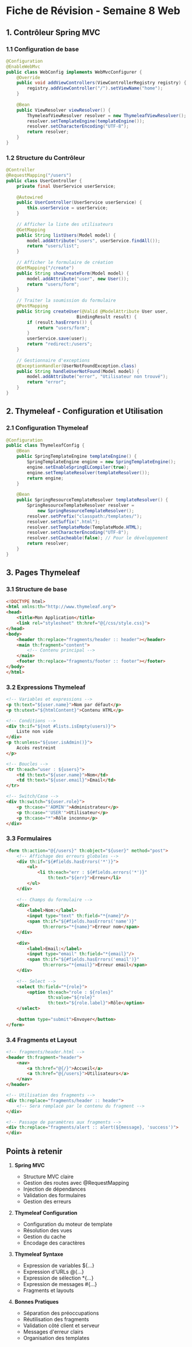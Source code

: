 # Fiche de Révision - Semaine 8 Web

## 1. Contrôleur Spring MVC

### 1.1 Configuration de base

```java
@Configuration
@EnableWebMvc
public class WebConfig implements WebMvcConfigurer {
    @Override
    public void addViewControllers(ViewControllerRegistry registry) {
        registry.addViewController("/").setViewName("home");
    }
    
    @Bean
    public ViewResolver viewResolver() {
        ThymeleafViewResolver resolver = new ThymeleafViewResolver();
        resolver.setTemplateEngine(templateEngine());
        resolver.setCharacterEncoding("UTF-8");
        return resolver;
    }
}
```

### 1.2 Structure du Contrôleur

```java
@Controller
@RequestMapping("/users")
public class UserController {
    private final UserService userService;
    
    @Autowired
    public UserController(UserService userService) {
        this.userService = userService;
    }
    
    // Afficher la liste des utilisateurs
    @GetMapping
    public String listUsers(Model model) {
        model.addAttribute("users", userService.findAll());
        return "users/list";
    }
    
    // Afficher le formulaire de création
    @GetMapping("/create")
    public String showCreateForm(Model model) {
        model.addAttribute("user", new User());
        return "users/form";
    }
    
    // Traiter la soumission du formulaire
    @PostMapping
    public String createUser(@Valid @ModelAttribute User user, 
                           BindingResult result) {
        if (result.hasErrors()) {
            return "users/form";
        }
        userService.save(user);
        return "redirect:/users";
    }
    
    // Gestionnaire d'exceptions
    @ExceptionHandler(UserNotFoundException.class)
    public String handleUserNotFound(Model model) {
        model.addAttribute("error", "Utilisateur non trouvé");
        return "error";
    }
}
```

## 2. Thymeleaf - Configuration et Utilisation

### 2.1 Configuration Thymeleaf

```java
@Configuration
public class ThymeleafConfig {
    @Bean
    public SpringTemplateEngine templateEngine() {
        SpringTemplateEngine engine = new SpringTemplateEngine();
        engine.setEnableSpringELCompiler(true);
        engine.setTemplateResolver(templateResolver());
        return engine;
    }
    
    @Bean
    public SpringResourceTemplateResolver templateResolver() {
        SpringResourceTemplateResolver resolver = 
            new SpringResourceTemplateResolver();
        resolver.setPrefix("classpath:/templates/");
        resolver.setSuffix(".html");
        resolver.setTemplateMode(TemplateMode.HTML);
        resolver.setCharacterEncoding("UTF-8");
        resolver.setCacheable(false); // Pour le développement
        return resolver;
    }
}
```

## 3. Pages Thymeleaf

### 3.1 Structure de base

```html
<!DOCTYPE html>
<html xmlns:th="http://www.thymeleaf.org">
<head>
    <title>Mon Application</title>
    <link rel="stylesheet" th:href="@{/css/style.css}">
</head>
<body>
    <header th:replace="fragments/header :: header"></header>
    <main th:fragment="content">
        <!-- Contenu principal -->
    </main>
    <footer th:replace="fragments/footer :: footer"></footer>
</body>
</html>
```

### 3.2 Expressions Thymeleaf

```html
<!-- Variables et expressions -->
<p th:text="${user.name}">Nom par défaut</p>
<p th:utext="${htmlContent}">Contenu HTML</p>

<!-- Conditions -->
<div th:if="${not #lists.isEmpty(users)}">
    Liste non vide
</div>
<p th:unless="${user.isAdmin()}">
    Accès restreint
</p>

<!-- Boucles -->
<tr th:each="user : ${users}">
    <td th:text="${user.name}">Nom</td>
    <td th:text="${user.email}">Email</td>
</tr>

<!-- Switch/Case -->
<div th:switch="${user.role}">
    <p th:case="'ADMIN'">Administrateur</p>
    <p th:case="'USER'">Utilisateur</p>
    <p th:case="*">Rôle inconnu</p>
</div>
```

### 3.3 Formulaires

```html
<form th:action="@{/users}" th:object="${user}" method="post">
    <!-- Affichage des erreurs globales -->
    <div th:if="${#fields.hasErrors('*')}">
        <ul>
            <li th:each="err : ${#fields.errors('*')}" 
                th:text="${err}">Erreur</li>
        </ul>
    </div>
    
    <!-- Champs du formulaire -->
    <div>
        <label>Nom:</label>
        <input type="text" th:field="*{name}"/>
        <span th:if="${#fields.hasErrors('name')}" 
              th:errors="*{name}">Erreur nom</span>
    </div>
    
    <div>
        <label>Email:</label>
        <input type="email" th:field="*{email}"/>
        <span th:if="${#fields.hasErrors('email')}" 
              th:errors="*{email}">Erreur email</span>
    </div>
    
    <!-- Select -->
    <select th:field="*{role}">
        <option th:each="role : ${roles}"
                th:value="${role}"
                th:text="${role.label}">Rôle</option>
    </select>
    
    <button type="submit">Envoyer</button>
</form>
```

### 3.4 Fragments et Layout

```html
<!-- fragments/header.html -->
<header th:fragment="header">
    <nav>
        <a th:href="@{/}">Accueil</a>
        <a th:href="@{/users}">Utilisateurs</a>
    </nav>
</header>

<!-- Utilisation des fragments -->
<div th:replace="fragments/header :: header">
    <!-- Sera remplacé par le contenu du fragment -->
</div>

<!-- Passage de paramètres aux fragments -->
<div th:replace="fragments/alert :: alert(${message}, 'success')">
</div>
```

## Points à retenir

1. **Spring MVC**
   - Structure MVC claire
   - Gestion des routes avec @RequestMapping
   - Injection de dépendances
   - Validation des formulaires
   - Gestion des erreurs

2. **Thymeleaf Configuration**
   - Configuration du moteur de template
   - Résolution des vues
   - Gestion du cache
   - Encodage des caractères

3. **Thymeleaf Syntaxe**
   - Expression de variables ${...}
   - Expression d'URLs @{...}
   - Expression de sélection *{...}
   - Expression de messages #{...}
   - Fragments et layouts

4. **Bonnes Pratiques**
   - Séparation des préoccupations
   - Réutilisation des fragments
   - Validation côté client et serveur
   - Messages d'erreur clairs
   - Organisation des templates
